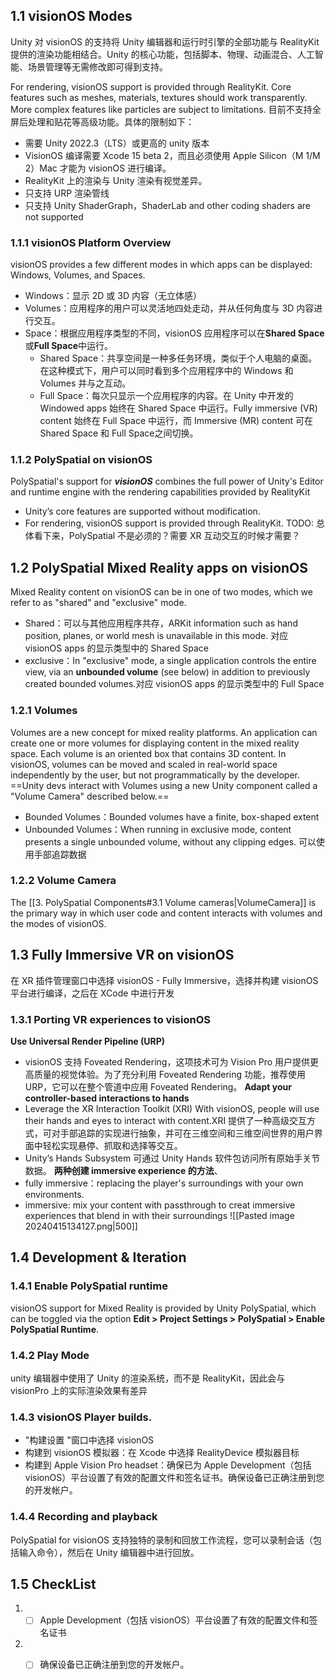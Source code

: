 ## 1.1 vision​OS Modes
Unity 对 visionOS 的支持将 Unity 编辑器和运行时引擎的全部功能与 RealityKit 提供的渲染功能相结合。Unity 的核心功能，包括脚本、物理、动画混合、人工智能、场景管理等无需修改即可得到支持。

For rendering, visionOS support is provided through RealityKit. Core features such as meshes, materials, textures should work transparently. More complex features like particles are subject to limitations. 目前不支持全屏后处理和贴花等高级功能。具体的限制如下：
- 需要 Unity 2022.3（LTS）或更高的 unity 版本
- VisionOS 编译需要 Xcode 15 beta 2，而且必须使用 Apple Silicon（M 1/M 2）Mac 才能为 visionOS 进行编译。
- RealityKit 上的渲染与 Unity 渲染有视觉差异。
- 只支持 URP 渲染管线
- 只支持 Unity ShaderGraph，ShaderLab and other coding shaders are not supported
### 1.1.1 visionOS Platform Overview
visionOS provides a few different modes in which apps can be displayed: Windows, Volumes, and Spaces.
- Windows：显示 2D 或 3D 内容（无立体感）
- Volumes：应用程序的用户可以灵活地四处走动，并从任何角度与 3D 内容进行交互。
- Space：根据应用程序类型的不同，visionOS 应用程序可以在**Shared Space** 或**Full Space**中运行。
	- Shared Space：共享空间是一种多任务环境，类似于个人电脑的桌面。在这种模式下，用户可以同时看到多个应用程序中的 Windows 和 Volumes 并与之互动。
	- Full Space：每次只显示一个应用程序的内容。在 Unity 中开发的 Windowed apps 始终在 Shared Space 中运行。Fully immersive (VR) content 始终在 Full Space 中运行，而 Immersive (MR) content 可在 Shared Space 和 Full Space之间切换。
### 1.1.2 PolySpatial on visionOS
PolySpatial's support for ***visionOS*** combines the full power of Unity's Editor and runtime engine with the rendering capabilities provided by RealityKit
- Unity’s core features are supported without modification.
- For rendering, visionOS support is provided through RealityKit.
TODO: 总体看下来，PolySpatial 不是必须的？需要 XR 互动交互的时候才需要？
## 1.2 PolySpatial Mixed Reality apps on visionOS
Mixed Reality content on visionOS can be in one of two modes, which we refer to as "shared" and "exclusive" mode.
- Shared：可以与其他应用程序共存，ARKit information such as hand position, planes, or world mesh is unavailable in this mode. 对应 visionOS apps 的显示类型中的 Shared Space 
- exclusive：In "exclusive" mode, a single application controls the entire view, via an **unbounded volume** (see below) in addition to previously created bounded volumes.对应 visionOS apps 的显示类型中的 Full Space
### 1.2.1 Volumes
Volumes are a new concept for mixed reality platforms. An application can create one or more volumes for displaying content in the mixed reality space. Each volume is an oriented box that contains 3D content. In visionOS, volumes can be moved and scaled in real-world space independently by the user, but not programmatically by the developer. ==Unity devs interact with Volumes using a new Unity component called a "Volume Camera" described below.==
- Bounded Volumes：Bounded volumes have a finite, box-shaped extent
- Unbounded Volumes：When running in exclusive mode, content presents a single unbounded volume, without any clipping edges. 可以使用手部追踪数据
### 1.2.2 Volume Camera
The [[3. PolySpatial Components#3.1 Volume cameras|VolumeCamera]] is the primary way in which user code and content interacts with volumes and the modes of visionOS.

## 1.3 Fully Immersive VR on visionOS
在 XR 插件管理窗口中选择 visionOS - Fully Immersive，选择并构建 visionOS 平台进行编译，之后在 XCode 中进行开发
### 1.3.1 Porting VR experiences to visionOS
**Use Universal Render Pipeline (URP)**
- visionOS 支持 Foveated Rendering，这项技术可为 Vision Pro 用户提供更高质量的视觉体验。为了充分利用 Foveated Rendering 功能，推荐使用 URP，它可以在整个管道中应用 Foveated Rendering。
**Adapt your controller-based interactions to hands**
- Leverage the XR Interaction Toolkit (XRI)  With visionOS, people will use their hands and eyes to interact with content.XRI 提供了一种高级交互方式，可对手部追踪的实现进行抽象，并可在三维空间和三维空间世界的用户界面中轻松实现悬停、抓取和选择等交互。
- Unity’s Hands Subsystem 可通过 Unity Hands 软件包访问所有原始手关节数据。
**两种创建 immersive experience 的方法**、
- fully immersive：replacing the player's surroundings with your own environments.
- immersive: mix your content with passthrough to creat immersive experiences that blend in with their surroundings
![[Pasted image 20240415134127.png|500]]

## 1.4 Development & Iteration
### 1.4.1 Enable PolySpatial runtime
visionOS support for Mixed Reality is provided by Unity PolySpatial, which can be toggled via the option **Edit > Project Settings > PolySpatial > Enable PolySpatial Runtime**.
### 1.4.2 Play Mode
unity 编辑器中使用了 Unity 的渲染系统，而不是 RealityKit，因此会与 visionPro 上的实际渲染效果有差异
### 1.4.3 visionOS Player builds.
-  "构建设置 "窗口中选择 visionOS
- 构建到 visionOS 模拟器：在 Xcode 中选择 RealityDevice 模拟器目标
- 构建到 Apple Vision Pro headset：确保已为 Apple Development（包括 visionOS）平台设置了有效的配置文件和签名证书。确保设备已正确注册到您的开发帐户。
### 1.4.4 Recording and playback
PolySpatial for visionOS 支持独特的录制和回放工作流程，您可以录制会话（包括输入命令），然后在 Unity 编辑器中进行回放。
## 1.5 CheckList
1. - [ ]  Apple Development（包括 visionOS）平台设置了有效的配置文件和签名证书
2. - [ ] 确保设备已正确注册到您的开发帐户。

